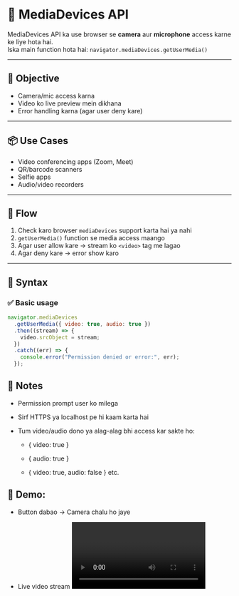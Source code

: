  # 📸 MediaDevices API  

MediaDevices API ka use browser se **camera** aur **microphone** access karne ke liye hota hai.  
Iska main function hota hai: `navigator.mediaDevices.getUserMedia()`

---

## 🎯 Objective

- Camera/mic access karna
- Video ko live preview mein dikhana
- Error handling karna (agar user deny kare)

---

## 📦 Use Cases

- Video conferencing apps (Zoom, Meet)
- QR/barcode scanners
- Selfie apps
- Audio/video recorders

---

## 🔁 Flow

1. Check karo browser `mediaDevices` support karta hai ya nahi  
2. `getUserMedia()` function se media access maango  
3. Agar user allow kare → stream ko `<video>` tag me lagao  
4. Agar deny kare → error show karo

---

## 🔧 Syntax

### ✅ Basic usage
```js
navigator.mediaDevices
  .getUserMedia({ video: true, audio: true })
  .then((stream) => {
    video.srcObject = stream;
  })
  .catch((err) => {
    console.error("Permission denied or error:", err);
  });
```
## 📌 Notes
- Permission prompt user ko milega

- Sirf HTTPS ya localhost pe hi kaam karta hai

- Tum video/audio dono ya alag-alag bhi access kar sakte ho:

    - { video: true }

    - { audio: true }

    - { video: true, audio: false } etc.

## 🧪 Demo:
- Button dabao → Camera chalu ho jaye

- Live video stream <video> tag mein dikhega
